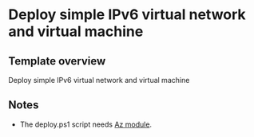 # Deploy simple IPv6 virtual network and virtual machine

## Template overview

Deploy simple IPv6 virtual network and virtual machine

<!--

### Deployments

All the below names are the default value.

- Resource group: Specified existing resource group through the parameter.
- Virtual network: Specified existing virtual network through the parameter.
    - Subnet: Specified existing subnet through the parameter.
        - Availability set: `dc-as`
            - NVA virtual machine: `dc-vm1`
                - OS disk: `dc-vm1-osdisk`
                - Data disk: `dc-vm1-datadisk1`
                - Network interface: `dc-vm1-nic`
                    - Private IP address: Dynamic
                - Network security group: `dc-vm1-nsg`
- Load balancer: `dc-lb`
    - For the inbound NAT of RDP to the domain controller.
    - Public IP address: `dc-lb-ip`
        - DNS name label: `dc-lb-****`
-->

## Notes

- The deploy.ps1 script needs [Az module](https://www.powershellgallery.com/packages/Az/).
